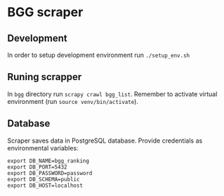 # BGG scraper

## Development

In order to setup development environment run `./setup_env.sh`

## Runing scrapper

In `bgg` directory run `scrapy crawl bgg_list`. Remember to activate virtual environment (run `source venv/bin/activate`).

## Database

Scraper saves data in PostgreSQL database. Provide credentials as environmental variables:
```
export DB_NAME=bgg_ranking
export DB_PORT=5432
export DB_PASSWORD=password
export DB_SCHEMA=public
export DB_HOST=localhost
```
